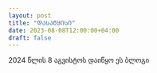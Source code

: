 ```yaml
---
layout: post
title: "ᲓᲐᲡᲐᲬᲧᲘᲡᲘ"
date: 2023-08-08T12:00:00+04:00
draft: false
---
```


2024 წლის 8 აგვისტოს დაიწყო ეს ბლოგი

